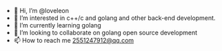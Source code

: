 - 👋 Hi, I’m @loveleon
- 👀 I’m interested in c++/c and golang and other back-end development.
- 🌱 I’m currently learning golang
- 💞️ I’m looking to collaborate on golang open source development
- 📫 How to reach me 2551247912@qq.com

<!---
loveleon/loveleon is a ✨ special ✨ repository because its `README.md` (this file) appears on your GitHub profile.
You can click the Preview link to take a look at your changes.
--->
